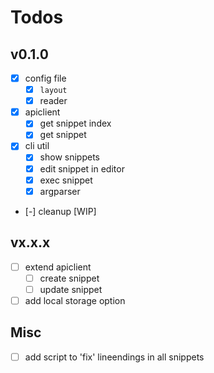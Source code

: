 # Todos

## v0.1.0

- [x] config file
  - [x] `layout`
  - [x] reader
- [x] apiclient
  - [x] get snippet index
  - [x] get snippet
- [x] cli util
  - [x] show snippets
  - [x] edit snippet in editor
  - [x] exec snippet
  - [x] argparser
- [-] cleanup [WIP]

## vx.x.x

- [ ] extend apiclient
  - [ ] create snippet
  - [ ] update snippet
- [ ] add local storage option

## Misc

-  [ ] add script to 'fix' lineendings in all snippets
